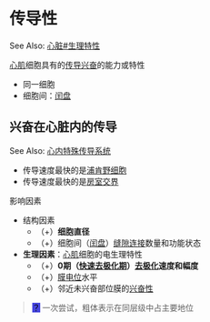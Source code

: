 # 传导性

See Also: [心脏#生理特性](心脏.md#生理特性)

[心肌](心肌.md)细胞具有的[传导](传导.md)[兴奋](兴奋.md)的能力或特性

- 同一细胞
- 细胞间：[闰盘](闰盘.md)


## 兴奋在心脏内的传导

See Also: [心内特殊传导系统](心内特殊传导系统.md)

- 传导速度最快的是[浦肯野细胞](浦肯野细胞.md)
- 传导速度最快的是[房室交界](房室交界.md)

影响因素
- 结构因素
    - （+）**细胞直径**
    - （+）细胞间（[闰盘](闰盘.md)）[缝隙连接](缝隙连接.md)数量和功能状态
- **生理因素**：[心肌](心肌.md)细胞的电生理特性
    - （+）**0期（[快速去极化期](快速去极化期.md)）[去极化](去极化.md)速度和幅度**
    - （+）[膜电位](膜电位.md)水平
    - （+）邻近未兴奋部位膜的[兴奋性](兴奋性.md)

> <mark style="background-color:#4444dd;">？</mark> 一次尝试，粗体表示在同层级中占主要地位

